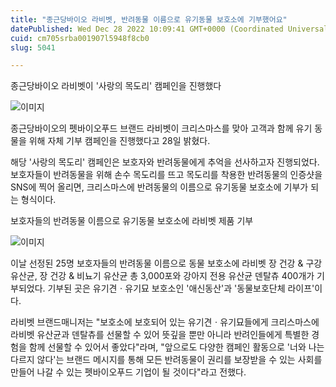```yaml
---
title: "종근당바이오 라비벳, 반려동물 이름으로 유기동물 보호소에 기부했어요"
datePublished: Wed Dec 28 2022 10:09:41 GMT+0000 (Coordinated Universal Time)
cuid: cm705srba001907l5948f8cb0
slug: 5041

---
```



종근당바이오 라비벳이 '사랑의 목도리' 캠페인을 진행했다

![이미지](https://cdn.hashnode.com/res/hashnode/image/upload/v1739258822272/4546c10c-e832-4d5e-a6ed-cf890fce902a.jpeg)

종근당바이오의 펫바이오푸드 브랜드 라비벳이 크리스마스를 맞아 고객과 함께 유기 동물을 위해 자체 기부 캠페인을 진행했다고 28일 밝혔다.

해당 '사랑의 목도리' 캠페인은 보호자와 반려동물에게 추억을 선사하고자 진행되었다. 보호자들이 반려동물을 위해 손수 목도리를 뜨고 목도리를 착용한 반려동물의 인증샷을 SNS에 찍어 올리면, 크리스마스에 반려동물의 이름으로 유기동물 보호소에 기부가 되는 형식이다.

보호자들의 반려동물 이름으로 유기동물 보호소에 라비벳 제품 기부

![이미지](https://cdn.hashnode.com/res/hashnode/image/upload/v1739258824576/4c6c505a-942d-4b95-ba07-e05da0477ee3.jpeg)

이날 선정된 25명 보호자들의 반려동물 이름으로 동물 보호소에 라비벳 장 건강 & 구강 유산균, 장 건강 & 비뇨기 유산균 총 3,000포와 강아지 전용 유산균 덴탈츄 400개가 기부되었다. 기부된 곳은 유기견ㆍ유기묘 보호소인 '애신동산'과 '동물보호단체 라이프'이다.

라비벳 브랜드매니저는 "보호소에 보호되어 있는 유기견ㆍ유기묘들에게 크리스마스에 라비벳 유산균과 덴탈츄를 선물할 수 있어 뜻깊을 뿐만 아니라 반려인들에게 특별한 경험을 함께 선물할 수 있어서 좋았다"라며, "앞으로도 다양한 캠페인 활동으로 '너와 나는 다르지 않다'는 브랜드 메시지를 통해 모든 반려동물이 권리를 보장받을 수 있는 사회를 만들어 나갈 수 있는 펫바이오푸드 기업이 될 것이다"라고 전했다.